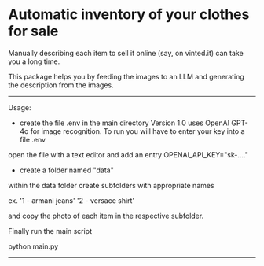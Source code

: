 # Automatic inventory of your clothes for sale

Manually describing each item to sell it online (say, on vinted.it) can take you a long time.

This package helps you by feeding the images to an LLM and generating the description from the images.


--------
Usage:
- create the file .env in the main directory
Version 1.0 uses OpenAI GPT-4o for image recognition.
To run you will have to enter your key into a file .env

open the file with a text editor and add an entry 
OPENAI_API_KEY="sk-...."

- create a folder named "data"

within the data folder create subfolders with appropriate names

ex. 
'1 - armani jeans'
'2 - versace shirt'

and copy the photo of each item in the respective subfolder.

Finally run the main script

python main.py

--------